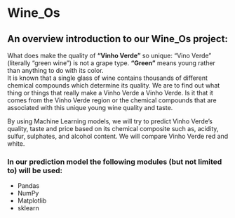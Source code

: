 # Wine_Os

## An overview introduction to our Wine_Os project:
What does make the quality of **“Vinho Verde”** so unique:
“Vino Verde” (literally “green wine”) is not a grape type. **“Green”** means young rather than anything to do with its color.  
It is known that a single glass of wine contains thousands of different chemical compounds which determine its quality. We are to find out what thing or things that really make a Vinho Verde a Vinho Verde.  Is it that it comes from the Vinho Verde region or the chemical compounds that are associated with this unique young wine quality and taste.

By using Machine Learning models, we will try to predict Vinho Verde’s quality, taste and price based on its chemical composite such as, acidity, sulfur, sulphates, and alcohol content.  We will compare Vinho Verde red and white. 

### In our prediction model the following modules (but not limited to) will be used:
- Pandas
- NumPy
- Matplotlib
- sklearn

